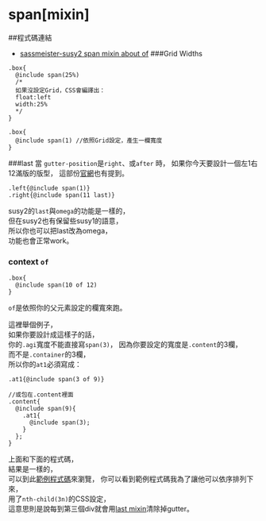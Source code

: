 # span[mixin]
##程式碼連結

* [sassmeister-susy2 span mixin about of](http://sassmeister.com/gist/448934cde32366806a1d)
###Grid Widths
```
.box{
  @include span(25%)
  /*
  如果沒設定Grid，CSS會編譯出：
  float:left
  width:25%
  */
}

.box{
  @include span(1) //依照Grid設定，產生一欄寬度
}

```
###last
當 `gutter-position`是`right`、或`after` 時， 
如果你今天要設計一個左1右12滿版的版型，
這部份[官網](http://susy.readthedocs.org/en/latest/toolkit/#row-edges)也有提到。
```
.left{@include span(1)}
.right{@include span(11 last)}
```
susy2的`last`與`omega`的功能是一樣的，  
但在susy2也有保留些susy1的語意，  
所以你也可以把last改為omega，  
功能也會正常work。

### context `of`
```
.box{
  @include span(10 of 12) 
}
```
`of`是依照你的父元素設定的欄寬來跑。  

這裡舉個例子，  
如果你要設計成這樣子的話，  
你的`.agi`寬度不能直接寫`span(3)`， 
因為你要設定的寬度是`.content`的3欄，  
而不是`.container`的3欄，  
所以你的`at1`必須寫成：
```
.at1{@include span(3 of 9)}

//或包在.content裡面
.content{
  @include span(9){
    .at1{
      @include span(3);
    }
  };
}
```
上面和下面的程式碼，  
結果是一樣的，  
可以到此[範例程式碼](http://sassmeister.com/gist/448934cde32366806a1d)來瀏覽， 
你可以看到範例程式碼我為了讓他可以依序排列下來，  
用了`nth-child(3n)`的CSS設定，  
這意思則是說每到第三個div就會用[last mixin](http://susy.readthedocs.org/en/latest/toolkit/#last)清除掉gutter。  


